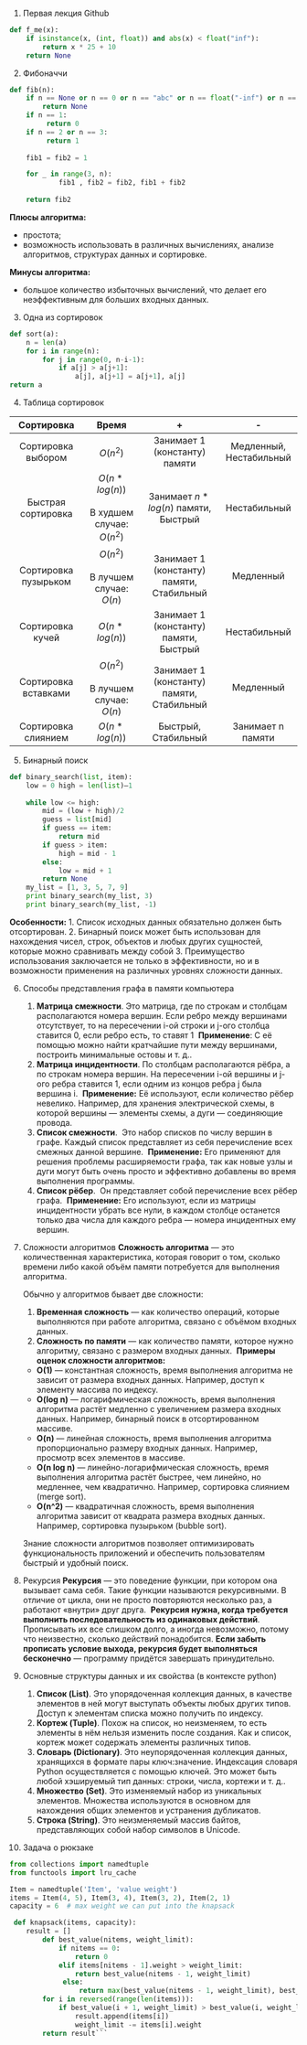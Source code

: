 1. Первая лекция Github
```Python
def f_me(x):
    if isinstance(x, (int, float)) and abs(x) < float("inf"):
        return x * 25 + 10
    return None
```
   
2. Фибоначчи
```python
def fib(n):
    if n == None or n == 0 or n == "abc" or n == float("-inf") or n == float("inf") or n < 0:
        return None
    if n == 1:
         return 0
    if n == 2 or n == 3:
         return 1
    
    fib1 = fib2 = 1

    for _ in range(3, n):
            fib1 , fib2 = fib2, fib1 + fib2
            
    return fib2
```

**Плюсы алгоритма:**

- простота; 
- возможность использовать в различных вычислениях, анализе алгоритмов, структурах данных и сортировке. 

**Минусы алгоритма:**

- большое количество избыточных вычислений, что делает его неэффективным для больших входных данных. 

3.  Одна из сортировок
``` python
def sort(a):
	n = len(a)
	for i in range(n):
		for j in range(0, n-i-1):
			if a[j] > a[j+1]:
				a[j], a[j+1] = a[j+1], a[j]
return a
```

4. Таблица сортировок

|      Сортировка      |                     Время                      |                      +                       |             -              |
| :------------------: | :--------------------------------------------: | :------------------------------------------: | :------------------------: |
|  Сортировка выбором  |                    $О(n^2)$                    |        Занимает 1 (константу) памяти         | Медленный,<br>Нестабильный |
|  Быстрая сортировка  | $О(n*log(n))$<br><br>В худшем случае: $O(n^2)$ |    Занимает $n*log(n)$ памяти,<br>Быстрый    |        Нестабильный        |
| Сортировка пузырьком |    $О(n^2)$<br><br>В лучшем случае: $О(n)$     | Занимает 1 (константу) памяти,<br>Стабильный |         Медленный          |
|   Сортировка кучей   |                 $О(n*log(n))$                  |  Занимает 1 (константу) памяти,<br>Быстрый   |        Нестабильный        |
| Сортировка вставками |    $O(n^2)$<br><br>В лучшем случае: $О(n)$     | Занимает 1 (константу) памяти,<br>Стабильный |         Медленный          |
| Сортировка слиянием  |                 $О(n*log(n))$                  |            Быстрый,<br>Стабильный            |     Занимает n памяти      |

5. Бинарный поиск
```Python
def binary_search(list, item): 
	low = 0 high = len(list)—1 
	  
	while low <= high: 
		mid = (low + high)/2 
		guess = list[mid]
		if guess == item: 
	        return mid 
	    if guess > item: 
	        high = mid - 1 
	    else: 
		    low = mid + 1 
		return None 
	my_list = [1, 3, 5, 7, 9] 
	print binary_search(my_list, 3)  
	print binary_search(my_list, -1)
```

**Особенности:**
	1. Список исходных данных обязательно должен быть отсортирован.
	2. Бинарный поиск может быть использован для нахождения чисел, строк, объектов и любых других сущностей, которые можно сравнивать между собой
	3. Преимущество использования заключается не только в эффективности, но и в возможности применения на различных уровнях сложности данных.

6. Способы представления графа в памяти компьютера 
	1. **Матрица смежности**. Это матрица, где по строкам и столбцам располагаются номера вершин. Если ребро между вершинами отсутствует, то на пересечении i-ой строки и j-ого столбца ставится 0, если ребро есть, то ставят 1 
	   **Применение**: С её помощью можно найти кратчайшие пути между вершинами, построить минимальные остовы и т. д..
	2. **Матрица инцидентности**. По столбцам располагаются рёбра, а по строкам номера вершин. На пересечении i-ой вершины и j-ого ребра ставится 1, если одним из концов ребра j была вершина i. 
	   **Применение:** Её используют, если количество рёбер невелико. Например, для хранения электрической схемы, в которой вершины — элементы схемы, а дуги — соединяющие провода. 
	3. **Список смежности**.  Это набор списков по числу вершин в графе. Каждый список представляет из себя перечисление всех смежных данной вершине. 
	   **Применение:** Его применяют для решения проблемы расширяемости графа, так как новые узлы и дуги могут быть очень просто и эффективно добавлены во время выполнения программы.
	4. **Список рёбер**.  Он представляет собой перечисление всех рёбер графа. 
	   **Применение:** Его используют, если из матрицы инцидентности убрать все нули, в каждом столбце останется только два числа для каждого ребра — номера инцидентных ему вершин.

7. Сложности алгоритмов
	 **Сложность алгоритма** — это количественная характеристика, которая говорит о том, сколько времени либо какой объём памяти потребуется для выполнения алгоритма. 

	Обычно у алгоритмов бывает две сложности:

	1. **Временная сложность** — как количество операций, которые выполняются при работе алгоритма, связано с объёмом входных данных. 
	2. **Сложность по памяти** — как количество памяти, которое нужно алгоритму, связано с размером входных данных. 
	**Примеры оценок сложности алгоритмов:**

	- **O(1)** — константная сложность, время выполнения алгоритма не зависит от размера входных данных. Например, доступ к элементу массива по индексу. 
	- **O(log n)** — логарифмическая сложность, время выполнения алгоритма растёт медленно с увеличением размера входных данных. Например, бинарный поиск в отсортированном массиве. 
	- **O(n)** — линейная сложность, время выполнения алгоритма пропорционально размеру входных данных. Например, просмотр всех элементов в массиве. 
	- **O(n log n)** — линейно-логарифмическая сложность, время выполнения алгоритма растёт быстрее, чем линейно, но медленнее, чем квадратично. Например, сортировка слиянием (merge sort).
	- **O(n^2)** — квадратичная сложность, время выполнения алгоритма зависит от квадрата размера входных данных. Например, сортировка пузырьком (bubble sort). 

	Знание сложности алгоритмов позволяет оптимизировать функциональность приложений и обеспечить пользователям быстрый и удобный поиск. 

8. Рекурсия
	**Рекурсия** — это поведение функции, при котором она вызывает сама себя. Такие функции называются рекурсивными. В отличие от цикла, они не просто повторяются несколько раз, а работают «внутри» друг друга. 
	**Рекурсия нужна, когда требуется выполнить последовательность из одинаковых действий**. Прописывать их все слишком долго, а иногда невозможно, потому что неизвестно, сколько действий понадобится.
	**Если забыть прописать условие выхода, рекурсия будет выполняться бесконечно** — программу придётся завершать принудительно.

9. Основные структуры данных и их свойства (в контексте python)
	1. **Список (List)**. Это упорядоченная коллекция данных, в качестве элементов в ней могут выступать объекты любых других типов. Доступ к элементам списка можно получить по индексу. 
	2. **Кортеж (Tuple)**. Похож на список, но неизменяем, то есть элементы в нём нельзя изменить после создания. Как и список, кортеж может содержать элементы различных типов.
	3. **Словарь (Dictionary)**. Это неупорядоченная коллекция данных, хранящихся в формате пары ключ:значение. Индексация словаря Python осуществляется с помощью ключей. Это может быть любой хэшируемый тип данных: строки, числа, кортежи и т. д..
	4. **Множество (Set)**. Это изменяемый набор из уникальных элементов. Множества используются в основном для нахождения общих элементов и устранения дубликатов.
	5. **Строка (String)**. Это неизменяемый массив байтов, представляющих собой набор символов в Unicode.

10.  Задача о рюкзаке
```python
from collections import namedtuple
from functools import lru_cache

Item = namedtuple('Item', 'value weight')
items = Item(4, 5), Item(3, 4), Item(3, 2), Item(2, 1)
capacity = 6  # max weight we can put into the knapsack

 def knapsack(items, capacity): 
    result = [] 
	    def best_value(nitems, weight_limit): 
		    if nitems == 0: 
			    return 0 
		    elif items[nitems - 1].weight > weight_limit: 
			    return best_value(nitems - 1, weight_limit)
			 else: 
				 return max(best_value(nitems - 1, weight_limit), best_value(nitems - 1, weight_limit - items[nitems - 1].weight) + items[nitems - 1].value) 
		for i in reversed(range(len(items))): 
			if best_value(i + 1, weight_limit) > best_value(i, weight_limit):  
				result.append(items[i]) 
				weight_limit -= items[i].weight 
		return result```